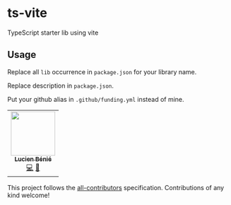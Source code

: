 # ts-vite

TypeScript starter lib using vite

## Usage

Replace all `lib` occurrence in `package.json` for your library name.

Replace description in `package.json`.

Put your github alias in `.github/funding.yml` instead of mine.

<!-- ALL-CONTRIBUTORS-LIST:START - Do not remove or modify this section -->
<!-- prettier-ignore-start -->
<!-- markdownlint-disable -->
<table>
  <tr>
    <td align="center"><a href="https://lbenie.xyz/"><img src="https://avatars.githubusercontent.com/u/7316046?v=4?s=100" width="100px;" alt=""/><br /><sub><b>Lucien Bénié</b></sub></a><br /><a href="https://github.com/lbenie/ts-vite/commits?author=lbenie" title="Code">💻</a> <a href="https://github.com/lbenie/ts-vite/commits?author=lbenie" title="Documentation">📖</a></td>
  </tr>
</table>

<!-- markdownlint-restore -->
<!-- prettier-ignore-end -->

<!-- ALL-CONTRIBUTORS-LIST:END -->

This project follows the [all-contributors](https://github.com/all-contributors/all-contributors) specification. Contributions of any kind welcome!
